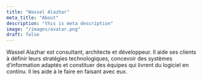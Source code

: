 ```yaml
---
title: "Wassel Alazhar"
meta_title: "About"
description: "this is meta description"
image: "/images/avatar.png"
draft: false
---
```


Wassel Alazhar est consultant, architecte et développeur. Il aide ses clients à définir leurs stratégies technologiques, concevoir des systèmes d’information adaptés et constituer des équipes qui livrent du logiciel en continu. Il les aide à le faire en faisant avec eux. 
